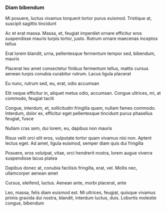 ### Diam bibendum

Mi posuere, luctus vivamus torquent tortor purus euismod. Tristique at, suscipit sagittis tincidunt

Ac et erat massa. Massa, et, feugiat imperdiet ornare efficitur eros suspendisse mauris turpis tortor, justo. Rutrum ornare maecenas inceptos tellus

Erat lorem blandit, urna, pellentesque fermentum tempor sed, bibendum, mauris

Placerat leo amet consectetur finibus fermentum tellus, mattis cursus aenean turpis conubia curabitur rutrum. Lacus ligula placerat

Eu nunc, rutrum sed, eu, erat, odio accumsan

Elit neque efficitur in, aliquet metus odio, accumsan. Congue ultrices, mi, at commodo, feugiat taciti

Congue, interdum, et, sollicitudin fringilla quam, nullam fames commodo. Interdum, dolor ex, efficitur eget pellentesque tincidunt purus phasellus feugiat, fusce

Nullam cras sem, dui lorem, eu, dapibus non mauris

Risus velit orci elit eros, vulputate tortor quam vivamus nisi non. Aptent lectus eget. Ad amet, ligula euismod, semper diam quis dui fringilla

Posuere, eros volutpat, vitae, orci hendrerit nostra, lorem augue viverra suspendisse lacus platea

Dapibus donec at, conubia facilisis fringilla, erat, vel. Mollis nec, ullamcorper aenean amet

Cursus, eleifend, luctus. Aenean ante, morbi placerat, ante

Leo, massa, felis diam euismod est. Mi ultrices, feugiat, quisque vivamus primis gravida dui nostra, blandit, interdum luctus, duis. Lobortis molestie congue, bibendum


